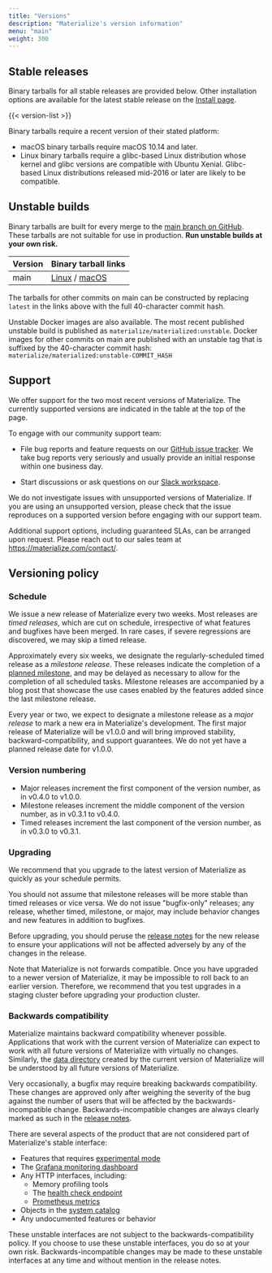 ```yaml
---
title: "Versions"
description: "Materialize's version information"
menu: "main"
weight: 300
---
```


## Stable releases

Binary tarballs for all stable releases are provided below. Other installation
options are available for the latest stable release on the [Install
page](/install).

{{< version-list >}}

Binary tarballs require a recent version of their stated platform:

* macOS binary tarballs require macOS 10.14 and later.
* Linux binary tarballs require a glibc-based Linux distribution whose kernel
  and glibc versions are compatible with Ubuntu Xenial. Glibc-based Linux
  distributions released mid-2016 or later are likely to be compatible.

## Unstable builds

Binary tarballs are built for every merge to the [main branch on
GitHub][github]. These tarballs are not suitable for use in production.
**Run unstable builds at your own risk.**

Version | Binary tarball links
--------|---------------------
main    | [Linux] / [macOS]

The tarballs for other commits on main can be constructed by replacing
`latest` in the links above with the full 40-character commit hash.

Unstable Docker images are also available. The most recent published unstable build is published
as `materialize/materialized:unstable`. Docker images for other commits on main are published with
an unstable tag that is suffixed by the 40-character commit hash:
`materialize/materialized:unstable-COMMIT_HASH`

## Support

We offer support for the two most recent versions of Materialize. The
currently supported versions are indicated in the table at the top of the page.

To engage with our community support team:

  * File bug reports and feature requests on our [GitHub issue
    tracker](https://github.com/MaterializeInc/materialize). We take bug reports
    very seriously and usually provide an initial response within one business
    day.

  * Start discussions or ask questions on our [Slack
    workspace](https://join.slack.com/t/materializecommunity/shared_invite/zt-fpfvczj5-efOE_8qvM4fWpHSvMxpKbA).

We do not investigate issues with unsupported versions of Materialize. If you
are using an unsupported version, please check that the issue reproduces on a
supported version before engaging with our support team.

Additional support options, including guaranteed SLAs, can be arranged upon
request. Please reach out to our sales team at <https://materialize.com/contact/>.

## Versioning policy

### Schedule

We issue a new release of Materialize every two weeks. Most releases are *timed
releases*, which are cut on schedule, irrespective of what features and bugfixes
have been merged. In rare cases, if severe regressions are discovered, we may
skip a timed release.

Approximately every six weeks, we designate the regularly-scheduled timed
release as a *milestone release*. These releases indicate the completion of a
[planned milestone](https://github.com/MaterializeInc/materialize/milestones),
and may be delayed as necessary to allow for the completion of all scheduled
tasks. Milestone releases are accompanied by a blog post that showcase the
use cases enabled by the features added since the last milestone release.

Every year or two, we expect to designate a milestone release as a *major
release* to mark a new era in Materialize's development. The first major release
of Materialize will be v1.0.0 and will bring improved stability,
backward-compatibility, and support guarantees. We do not yet have a planned
release date for v1.0.0.

### Version numbering

* Major releases increment the first component of the version number, as in
  v0.4.0 to v1.0.0.
* Milestone releases increment the middle component of the version number, as in
  v0.3.1 to v0.4.0.
* Timed releases increment the last component of the version number, as
  in v0.3.0 to v0.3.1.

### Upgrading

We recommend that you upgrade to the latest version of Materialize as quickly
as your schedule permits.

You should not assume that milestone releases will be more stable than timed
releases or vice versa. We do not issue "bugfix-only" releases; any release,
whether timed, milestone, or major, may include behavior changes and new
features in addition to bugfixes.

Before upgrading, you should peruse the [release notes](/release-notes) for
the new release to ensure your applications will not be affected adversely
by any of the changes in the release.

Note that Materialize is not forwards compatible. Once you have upgraded to a
newer version of Materialize, it may be impossible to roll back to an earlier
version. Therefore, we recommend that you test upgrades in a staging cluster
before upgrading your production cluster.

### Backwards compatibility

Materialize maintains backward compatibility whenever possible. Applications
that work with the current version of Materialize can expect to work with
all future versions of Materialize with virtually no changes. Similarly,
the [data directory](/cli/#data-directory) created by the current version of
Materialize will be understood by all future versions of Materialize.

Very occasionally, a bugfix may require breaking backwards compatibility. These
changes are approved only after weighing the severity of the bug against the
number of users that will be affected by the backwards-incompatible change.
Backwards-incompatible changes are always clearly marked as such in
the [release notes](/release-notes).

There are several aspects of the product that are not considered part of
Materialize's stable interface:

  * Features that requires [experimental mode](/cli/#experimental-mode)
  * The [Grafana monitoring dashboard](/ops/monitoring)
  * Any HTTP interfaces, including:
    * Memory profiling tools
    * The [health check endpoint](/ops/monitoring#health-check)
    * [Prometheus metrics](/ops/monitoring#prometheus)
  * Objects in the [system catalog](/sql/system-tables)
  * Any undocumented features or behavior

These unstable interfaces are not subject to the backwards-compatibility policy.
If you choose to use these unstable interfaces, you do so at your own risk.
Backwards-incompatible changes may be made to these unstable interfaces at any
time and without mention in the release notes.

[Linux]: http://downloads.mtrlz.dev/materialized-latest-x86_64-unknown-linux-gnu.tar.gz
[macOS]: http://downloads.mtrlz.dev/materialized-latest-x86_64-apple-darwin.tar.gz
[github]: https://github.com/MaterializeInc/materialize
[Semantic Versioning]: https://semver.org
